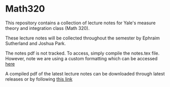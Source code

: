 # Math320

This repository contains a collection of lecture notes for Yale's measure theory and integration class (Math 320).

These lecture notes will be collected throughout the semester by Ephraim Sutherland and Joshua Park.

The notes pdf is not tracked. To access, simply compile the notes.tex file. However, note we are using a custom formatting which can be accessed [here](https://github.com/Eph97/coursework-latex)


A compiled pdf of the latest lecture notes can be downloaded through latest releases or by following [this link](https://github.com/Eph97/releases/latest/download/notes.pdf)
